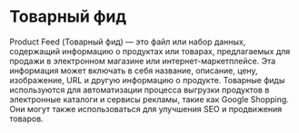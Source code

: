 # Товарный фид

Product Feed (Товарный фид) — это файл или набор данных, содержащий информацию о продуктах или товарах, предлагаемых для продажи в электронном магазине или интернет-маркетплейсе. Эта информация может включать в себя название, описание, цену, изображение, URL и другую информацию о продукте. Товарные фиды используются для автоматизации процесса выгрузки продуктов в электронные каталоги и сервисы рекламы, такие как Google Shopping. Они могут также использоваться для улучшения SEO и продвижения товаров.

